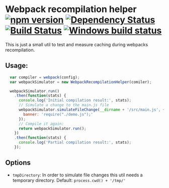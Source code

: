 # Webpack recompilation helper [![npm version](https://badge.fury.io/js/webpack-recompilation-simulator.svg)](http://badge.fury.io/js/webpack-recompilation-simulator) [![Dependency Status](https://david-dm.org/jantimon/webpack-recompilation-simulator.svg)](https://david-dm.org/jantimon/webpack-recompilation-simulator)  [![Build Status](https://travis-ci.org/jantimon/webpack-recompilation-simulator.svg?branch=master)](https://travis-ci.org/jantimon/webpack-recompilation-simulator) [![Windows build status](https://ci.appveyor.com/api/projects/status/github/jantimon/webpack-recompilation-simulator?svg=true&branch=master)](https://ci.appveyor.com/project/jantimon/webpack-recompilation-simulator)

This is just a small util to test and measure caching
during webpacks recompilation.

## Usage:

```js
  var compiler = webpack(config);
  var webpackSimulator = new WebpackRecompilationHelper(comiler);

  webpackSimulator.run()  
    .then(function(stats) {
      console.log('Initial compilation result:', stats);
      // Simulate a change to the main.js file
      webpackSimulator.simulateFileChange(__dirname + '/src/main.js', {
        banner: 'require("./demo.js");'
      });
      // Compile it again:
      return webpackSimulator.run();
    })
    .then(function(stats) {
      console.log('Partial compilation result:', stats);
    });
```

## Options

- `tmpDirectory`: In order to simulate file changes this util needs a temporary directory. Default: `process.cwd() + '/tmp/'`

